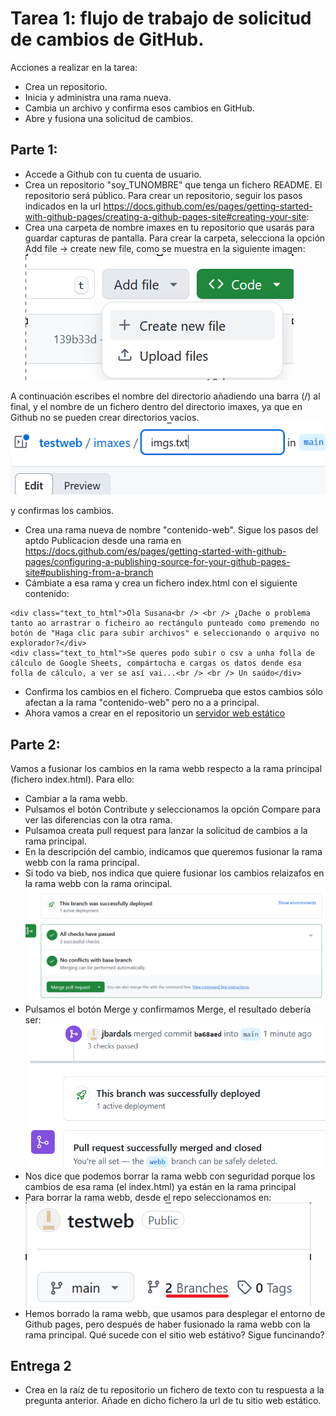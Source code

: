 # Tarea 1: flujo de trabajo de solicitud de cambios de GitHub.

Acciones a realizar en la tarea:
- Crea un repositorio.
- Inicia y administra una rama nueva.
- Cambia un archivo y confirma esos cambios en GitHub.
- Abre y fusiona una solicitud de cambios.

## Parte 1:
- Accede a Github con tu cuenta de usuario.
- Crea un repositorio "soy_TUNOMBRE" que tenga un fichero README. El repositorio será público. Para crear un repositorio, seguir los pasos indicados en la url https://docs.github.com/es/pages/getting-started-with-github-pages/creating-a-github-pages-site#creating-your-site:
- Crea una carpeta de nombre imaxes en tu repositorio que usarás para guardar capturas de pantalla. Para crear la carpeta, selecciona la opción Add file -> create new file, como se muestra en la siguiente imagen:
![](imgs/create_file.png)

A continuación escribes el nombre del directorio añadiendo una barra (/) al final, y el nombre de un fichero dentro del directorio imaxes, ya que en Github no se pueden crear directorios vacíos.
![](imgs/dir_name.png)

y confirmas los cambios.

- Crea una rama nueva de nombre  "contenido-web". Sigue los pasos del aptdo Publicacion desde una rama en https://docs.github.com/es/pages/getting-started-with-github-pages/configuring-a-publishing-source-for-your-github-pages-site#publishing-from-a-branch
- Cámbiate a esa rama y crea un fichero index.html con el siguiente contenido:
```
<div class="text_to_html">Ola Susana<br /> <br /> ¿Dache o problema tanto ao arrastrar o ficheiro ao rectángulo punteado como premendo no botón de "Haga clic para subir archivos" e seleccionando o arquivo no explorador?</div>
<div class="text_to_html">Se queres podo subir o csv a unha folla de cálculo de Google Sheets, compártocha e cargas os datos dende esa folla de cálculo, a ver se así vai...<br /> <br /> Un saúdo</div>

```
- Confirma los cambios en el fichero. Comprueba que estos cambios sólo afectan a la rama "contenido-web" pero no a a principal.
- Ahora vamos a crear en el repositorio un [servidor web estático](Website.md)

## Parte 2:
Vamos a fusionar los cambios en la rama webb respecto a la rama principal (fichero index.html). Para ello:
- Cambiar a la rama webb.
- Pulsamos el botón Contribute y seleccionamos la opción Compare para ver las diferencias con la otra rama.
- Pulsamoa creata pull request para lanzar la solicitud de cambios a la rama principal.
- En la descripción del cambio, indicamos que queremos fusionar la rama webb con la rama principal.
- Si todo va bieb, nos indica que quiere fusionar los cambios relaizafos en la rama webb con la rama orincipal.
![](imgs/Merge.png)
- Pulsamos el botón Merge y confirmamos Merge, el resultado debería ser:
  ![](imgs/confirm_merge.png)
- Nos dice que podemos borrar la rama webb con seguridad porque los cambios de esa rama (el index.html) ya están en la rama principal
- Para borrar la rama webb, desde el repo seleccionamos en:
  ![](imgs/select_branch.png)
- Hemos borrado la rama webb, que usamos para desplegar el entorno de Github pages, pero después de haber fusionado la rama webb con la rama principal. Qué sucede con el sitio web estátivo? Sigue funcinando?

## Entrega 2
- Crea en la raíz de tu repositorio un fichero de texto con tu respuesta a la pregunta anterior. Añade en dicho fichero la url de tu sitio web estático.




    
